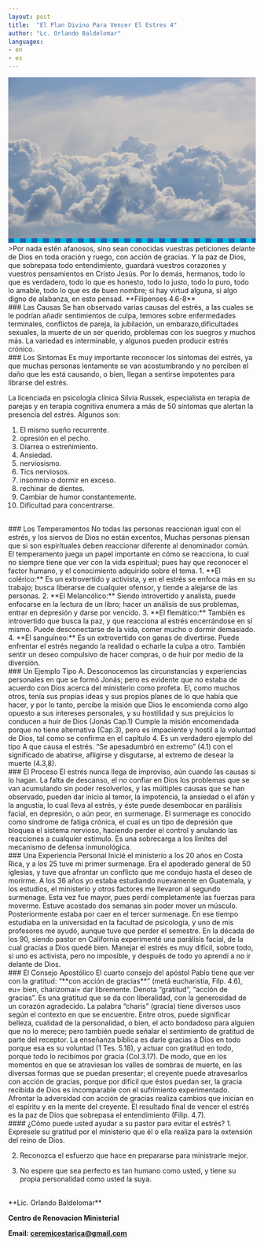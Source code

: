 ```yaml
---
layout: post
title:  "El Plan Divino Para Vencer El Estres 4"
author: "Lc. Orlando Baldelomar"
languages:
- en
- es
---
```

<img src="/assets/img/ceremi-bg.png" class="img-fluid" alt="Responsive image">

<br>
>Por nada estén afanosos, sino sean conocidas vuestras peticiones delante de Dios en toda oración y ruego, con acción  de gracias.  Y la paz de Dios, que sobrepasa todo entendimiento, guardará  vuestros corazones y vuestros pensamientos en Cristo Jesús.   Por lo demás, hermanos, todo lo que es verdadero, todo lo que es honesto, todo lo justo, todo lo puro, todo lo amable, todo lo que es de buen nombre; si hay virtud alguna, si algo digno de alabanza, en esto pensad.
**Filipenses 4.6-8**


<br>
### Las Causas
Se han observado varias causas del estrés, a las cuales se le podrían añadir sentimientos de culpa, temores sobre enfermedades terminales, conflictos de pareja, la jubilación, un embarazo,dificultades sexuales, la muerte de un ser querido, problemas con los suegros y muchos más.  La variedad es interminable, y algunos pueden producir estrés crónico. 

<br>
### Los Síntomas
Es muy importante reconocer los síntomas del estrés, ya que muchas personas lentamente se van acostumbrando y no perciben el daño que les está causando, o bien, llegan a sentirse impotentes para librarse del estrés.

La licenciada en psicología clínica Silvia Russek, especialista en terapia de parejas y en terapia cognitiva  enumera a  más de 50 síntomas que alertan la presencia del estrés. Algunos son:

1. El mismo sueño recurrente. 
2. opresión en el pecho.  
3.  Diarrea o estreñimiento.  
4.  Ansiedad.   
5.  nerviosismo.  
6.  Tics nerviosos.  
7.  insomnio o dormir en exceso.  
8.  rechinar de dientes.  
9. Cambiar de humor constantemente.  
10.  Dificultad para concentrarse.


<br>
### Los Temperamentos
No todas las personas reaccionan igual con el estrés, y los siervos de Dios no están excentos,  Muchas personas piensan que si son espirituales deben reaccionar diferente al denominador común.  El temperamento juega un papel importante en cómo se reacciona, lo cual no siempre tiene que ver con la vida espiritual; pues hay que reconocer el factor humano, y el conocimiento adquirido sobre el tema. 
1. **El colérico:** Es un extrovertido y activista, y en el estrés se enfoca más en su trabajo; busca liberarse de cualquier ofensor, y tiende a alejarse de las personas. 
2. **El Melancólico:** Siendo introvertido y analista, puede enfocarse en la lectura de un libro; hacer un análisis de sus problemas, entrar en depresión y darse por vencido.
3. **El flemático:**  También es introvertido que busca la paz, y que reacciona al estrés encerrándose en sí mismo. Puede desconectarse de la vida, comer mucho o dormir demasiado.
4. **El sanguíneo:**  Es un extrovertido con ganas de divertirse.  Puede enfrentar el estrés negando la realidad o echarle la culpa a otro. También sentir un deseo compulsivo de hacer compras, o de huir por medio de la diversión.

<br>
### Un Ejemplo Tipo A.
Desconocemos las circunstancias y experiencias personales en que se formó Jonás; pero es evidente que no estaba de acuerdo con Dios acerca del ministerio como profeta. El, como muchos otros, tenía sus propias ideas y sus propios planes de lo que había que hacer, y por lo tanto, percibe la misión que Dios le encomienda como algo opuesto a sus intereses personales, y su hostilidad y sus prejuicios lo conducen a huir de Dios (Jonás Cap.1) Cumple la misión encomendada porque no tiene alternativa (Cap.3), pero es impaciente y hostil a la voluntad de Dios, tal como se confirma en el capítulo 4. Es un verdadero ejemplo del tipo A que causa el estrés. “Se apesadumbró en extremo” (4.1) con el significado de abatirse, afligirse y disgutarse, al extremo de desear la muerte (4.3,8).

<br>
### El Proceso
El estrés nunca llega de improviso, aún cuando las causas si lo hagan. La falta de descanso, el no confiar en Dios los problemas que se van acumulando sin poder resolverlos, y las múltiples causas que se han observado, pueden dar inicio al temor, la impotencia, la ansiedad o el afán y la angustia, lo cual lleva al estrés, y éste puede desembocar en parálisis facial, en depresión, o aún peor, en surmenage. El surmenage es conocido como síndrome de fatiga crónica, el cual es un tipo de depresión que bloquea el sistema nervioso, haciendo perder el control y anulando las reacciones a cualquier estímulo. Es una sobrecarga a los límites del mecanismo de defensa inmunológica.


<br>
### Una Experiencia Personal
Inicié el ministerio a los 20 años en Costa Rica, y a los 25 tuve mi primer surmenage. Era el apoderado general de 50 iglesias, y tuve que afrontar un conflicto que me condujo hasta el deseo de morirme. A los 36 años yo estaba estudiando nuevamente en Guatemala, y los estudios, el ministerio y otros factores me llevaron al segundo surmenage. Esta vez fue mayor, pues perdí completamente las fuerzas para moverme. Estuve acostado dos semanas sin poder mover un músculo. Posteriormente estaba por caer en el tercer surmenage. En ese tiempo estudiaba en la universidad en la facultad de psicología, y uno de mis profesores me ayudó, aunque tuve que perder el semestre. En la década de los 90, siendo pastor en California experimenté una parálisis facial, de la cual gracias a Dios quedé bien. Manejar el estrés es muy difícil, sobre todo, si uno es activista,  pero no imposible, y después de todo yo aprendí a no ir delante de Dios.

<br>
### El Consejo Apostólico
El cuarto consejo del apóstol Pablo tiene que ver con la gratitud: “**con acción de gracias**”  (metá eucharistia, Filp. 4.6), eu= bien, charizomai= dar libremente. Denota “gratitud”, “acción de gracias”. Es una gratitud que se da con liberalidad, con la generosidad de un corazón agradecido. La palabra “charis” (gracia) tiene diversos usos según el contexto en que se encuentre. Entre otros, puede significar belleza, cualidad de la personalidad, o bien, el acto bondadoso  para alguien que no lo merece; pero también puede señalar el sentimiento de gratitud de parte del receptor. La enseñanza bíblica es darle gracias a Dios en todo porque esa es su voluntad (1 Tes. 5.18), y actuar con gratitud en todo, porque todo lo recibimos por gracia (Col.3.17). De modo, que en los momentos en que se atraviesan los valles de sombras de muerte, en las diversas formas que se puedan presentar; el creyente puede atravesarlos con acción de gracias, porque por difícil que éstos puedan ser, la gracia recibida  de Dios es incomparable con el sufrimiento experimentado. Afrontar la adversidad con acción de gracias realiza cambios que inician en el espíritu y en la mente del creyente. El resultado final de vencer el estrés es la paz de Dios que sobrepasa el entendimiento (Filip. 4.7).



<br>
#### ¿Cómo puede usted  ayudar a su pastor para evitar el estrés?
1. Expresele su gratitud por el ministerio que él o ella realiza para la extensión del reino de Dios.

2. Reconozca el esfuerzo que hace en  prepararse para ministrarle mejor.

3. No espere que sea perfecto es tan humano como usted, y tiene su propia personalidad como usted la suya.


<br>
**Lic. Orlando Baldelomar**

**Centro de Renovacion Ministerial**

**Email: ceremicostarica@gmail.com**
